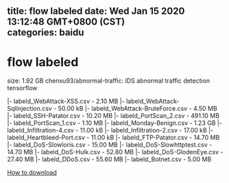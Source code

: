 
title: flow labeled
date: Wed Jan 15 2020 13:12:48 GMT+0800 (CST)    
categories: baidu
---

# flow labeled
size: 1.92 GB
 chenxu93/abnormal-traffic: IDS abnormal traffic detection tensorflow
 
|- labeld_WebAttack-XSS.csv - 2.10 MB
|- labeld_WebAttack-SqlInjection.csv - 50.00 kB
|- labeld_WebAttack-BruteForce.csv - 4.50 MB
|- labeld_SSH-Patator.csv - 10.20 MB
|- labeld_PortScan_2.csv - 491.10 MB
|- labeld_PortScan_1.csv - 1.10 MB
|- labeld_Monday-Benign.csv - 1.23 GB
|- labeld_Infiltration-4.csv - 11.00 kB
|- labeld_Infiltration-2.csv - 17.00 kB
|- labeld_Heartbleed-Port.csv - 11.00 kB
|- labeld_FTP-Patator.csv - 14.70 MB
|- labeld_DoS-Slowloris.csv - 15.00 MB
|- labeld_DoS-Slowhttptest.csv - 14.70 MB
|- labeld_DoS-Hulk.csv - 52.80 MB
|- labeld_DoS-GlodenEye.csv - 27.40 MB
|- labeld_DDoS.csv - 55.60 MB
|- labeld_Botnet.csv - 5.00 MB

[How to download](https://bpcam.bemobtrk.com/go/2ceec3aa-1ca2-46d6-b9ff-aaa5c184517c?jno=369)